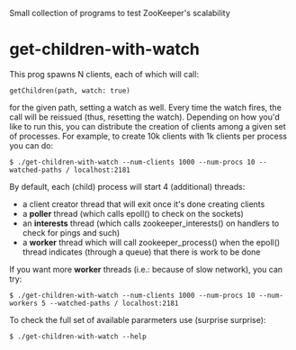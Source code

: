 Small collection of programs to test ZooKeeper's scalability


get-children-with-watch
===========

This prog spawns N clients, each of which will call:

```
getChildren(path, watch: true)
```

for the given path, setting a watch as well. Every time the watch
fires, the call will be reissued (thus, resetting the watch). Depending
on how you'd like to run this, you can distribute the creation of clients
among a given set of processes. For example, to create 10k clients with
1k clients per process you can do:

```
$ ./get-children-with-watch --num-clients 1000 --num-procs 10 --watched-paths / localhost:2181
```

By default, each (child) process will start 4 (additional) threads:

* a client creator thread that will exit once it's done creating clients
* a __poller__ thread (which calls epoll() to check on the sockets)
* an __interests__ thread (which calls zookeeper_interests() on handlers to
  check for pings and such)
* a __worker__ thread which will call zookeeper_process() when the epoll() thread
  indicates (through a queue) that there is work to be done

If you want more __worker__ threads (i.e.: because of slow network), you can try:

```
$ ./get-children-with-watch --num-clients 1000 --num-procs 10 --num-workers 5 --watched-paths / localhost:2181
```

To check the full set of available pararmeters use (surprise surprise):

```
$ ./get-children-with-watch --help
```
